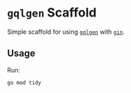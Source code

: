 # `gqlgen` Scaffold

Simple scaffold for using [`gqlgen`](https://gqlgen.com/) with [`gin`](https://gin-gonic.com/).

## Usage

Run:

```sh
go mod tidy
```
